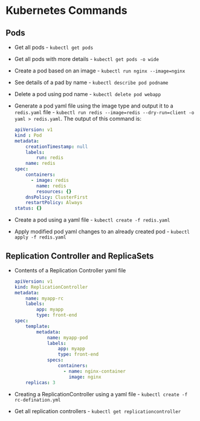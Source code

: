 # Kubernetes Commands

## Pods

* Get all pods - `kubectl get pods`
* Get all pods with more details - `kubectl get pods -o wide`
* Create a pod based on an image - `kubectl run nginx --image=nginx`
* See details of a pad by name - `kubectl describe pod podname`
* Delete a pod using pod name - `kubectl delete pod webapp`
* Generate a pod yaml file using the image type and output it to a `redis.yaml` file - `kubectl run redis --image=redis --dry-run=client -o yaml > redis.yaml`. The output of this command is:
    ```yaml
    apiVersion: v1
    kind : Pod
    metadata:
        creationTimestamp: null
        labels:
            run: redis
        name: redis
    spec:
        containers:
          - image: redis
            name: redis
            resources: {}
        dnsPolicy: ClusterFirst
        restartPolicy: Always
    status: {}
    ```

* Create a pod using a yaml file - `kubectl create -f redis.yaml`
* Apply modified pod yaml changes to an already created pod - `kubectl apply -f redis.yaml`

## Replication Controller and ReplicaSets

*  Contents of a Replication Controller yaml file
    ```yaml
    apiVersion: v1
    kind: ReplicationController
    metadata:
        name: myapp-rc
        labels:
            app: myapp
            type: front-end
    spec:
        template:
            metadata:
                name: myapp-pod
                labels:
                    app: myapp
                    type: front-end
                specs:
                    containers:
                      - name: nginx-container
                        image: nginx
        replicas: 3
    ```

* Creating a ReplicationController using a yaml file - `kubectl create -f rc-defination.yml`
* Get all replication controllers - `kubectl get replicationcontroller`